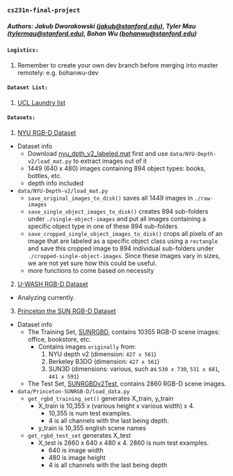 ### `cs231n-final-project`
##### Authors: Jakub Dworakowski (jakub@stanford.edu), Tyler Mau (tylermau@stanford.edu), Bohan Wu (bohanwu@stanford.edu)

#### `Logistics:`
1. Remember to create your own dev branch before merging into master remotely: e.g. bohanwu-dev

#### `Dataset List:`
1. [UCL Laundry list](http://www0.cs.ucl.ac.uk/staff/M.Firman/RGBDdatasets/)

#### `Datasets:`
1. [NYU RGB-D Dataset](http://cs.nyu.edu/~silberman/datasets/nyu_depth_v2.html)
* Dataset info
    * Download [nyu_dpth_v2_labeled.mat](http://horatio.cs.nyu.edu/mit/silberman/nyu_depth_v2/nyu_depth_v2_labeled.mat) first and use `data/NYU-Depth-v2/load_mat.py` to extract images out of it 
    * 1449 (640 x 480) images containing 894 object types: books, bottles, etc.
    * depth info included
* `data/NYU-Depth-v2/load_mat.py`
    * `save_original_images_to_disk()` saves all 1449 images in `./raw-images`
    * `save_single_object_images_to_disk()` creates 894 sub-folders under `./single-object-images` and put all images containing a specific object type in one of these 894 sub-folders
    * `save_cropped_single_object_images_to_disk()` crops all pixels of an image that are labeled as a specific object class using a `rectangle` and save this cropped image to 894 individual sub-folders under `./cropped-single-object-images`. Since these images vary in sizes, we are not yet sure how this could be useful. 
    * more functions to come based on necessity
2. [U-WASH RGB-D Dataset](http://rgbd-dataset.cs.washington.edu/dataset/rgbd-scenes-v2/)
* Analyzing currently.
3. [Princeton the SUN RGB-D Dataset](http://rgbd.cs.princeton.edu/challenge.html)
* Dataset info
    * The Training Set, [SUNRGBD](http://rgbd.cs.princeton.edu/data/SUNRGBD.zip), contains 10355 RGB-D scene images: office, bookstore, etc.
        * Contains images `originally` from:
            1. NYU depth v2 (dimension: `427 x 561`)
            2. Berkeley B3DO (dimension: `427 x 561`)
            3. SUN3D (dimensions: various, such as `530 x 730`, `531 x 681`, `441 x 591`)
    * The Test Set, [SUNRGBDv2Test](http://rgbd.cs.princeton.edu/data/LSUN/SUNRGBDLSUNTest.zip), contains 2860 RGB-D scene images.
* `data/Princeton-SUNRGB-D/load_data.py`
    * `get_rgbd_training_set()` generates X_train, y_train
        * X_train is 10,355 x (various height x various width) x 4. 
            * 10,355 is num test examples.
            * 4 is all channels with the last being depth. 
        * y_train is 10,355 english scene names
    * `get_rgbd_test_set` generates X_test
        * X_test is 2860 x 640 x 480 x 4. 2860 is num test examples.
            * 640 is image width
            * 480 is image height
            * 4 is all channels with the last being depth

